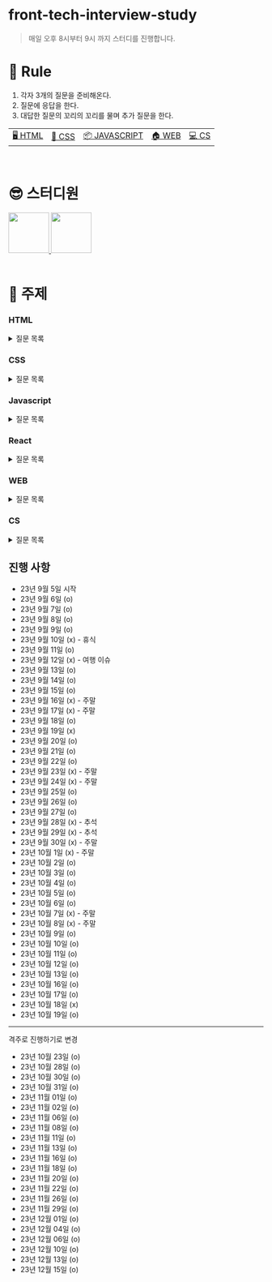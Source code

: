 # front-tech-interview-study

> 매일 오후 8시부터 9시 까지 스터디를 진행합니다.

# 🔖 Rule

1. 각자 3개의 질문을 준비해온다.
2. 질문에 응답을 한다.
3. 대답한 질문의 꼬리의 꼬리를 물며 추가 질문을 한다.

<table>
  <tr>
    <td><a href='#html'>🖥️ HTML</a></td>
    <td><a href='#css'>📂 CSS</a></td>
    <td><a href='#javascript'>📦 JAVASCRIPT</a></td>
    <td><a href='#web'>🏠 WEB</a></td>
    <td><a href='#cs'>💻 CS</a></td>
  </tr>
</table>

<br/>

# 😎 스터디원

<div>
  <a href="https://github.com/in-ch">
    <img src="https://avatars.githubusercontent.com/u/49556566?s=400&u=c4e5b6932fbd0ecca42df294eda9591820a3a327&v=4" width="80" style="max-width: 100%;">
  </a>
  <a href="https://github.com/bumsly">
    <img src="https://avatars.githubusercontent.com/u/65000254?v=4" width="80" style="max-width: 100%;">
  </a>
</div>

<br/>

# 📌 주제

### HTML
<details>
  <summary>질문 목록</summary>

- [attribute랑 property의 차이점을 설명해주세요.](https://github.com/in-ch/tech-inverview-study/blob/master/html/README.md#html-attribute%EB%9E%91-property%EC%9D%98-%EC%B0%A8%EC%9D%B4%EC%A0%90%EC%9D%84-%EC%84%A4%EB%AA%85%ED%95%B4%EC%A3%BC%EC%84%B8%EC%9A%94)
- [withCredentials에 대해서 설명해주세요.](https://github.com/in-ch/tech-inverview-study/tree/master/html#withcredentials%EC%97%90-%EB%8C%80%ED%95%B4%EC%84%9C-%EC%84%A4%EB%AA%85%ED%95%B4%EC%A3%BC%EC%84%B8%EC%9A%94)
- [웹 프로토콜이란?](https://github.com/in-ch/tech-inverview-study/tree/master/html#%EC%9B%B9-%ED%94%84%EB%A1%9C%ED%86%A0%EC%BD%9C%EC%9D%B4%EB%9E%80)
- [시멘틱 마크업이란?](https://github.com/in-ch/tech-inverview-study/tree/master/html#%EC%8B%9C%EB%A9%98%ED%8B%B1-%EB%A7%88%ED%81%AC%EC%97%85%EC%9D%B4%EB%9E%80)
- [HTML 렌더링 도중 JavaScript가 실행되면 렌더링이 멈추는 이유가 뭔가요?](https://github.com/in-ch/tech-inverview-study/blob/master/html/README.md#html-%EB%A0%8C%EB%8D%94%EB%A7%81-%EB%8F%84%EC%A4%91-javascript%EA%B0%80-%EC%8B%A4%ED%96%89%EB%90%98%EB%A9%B4-%EB%A0%8C%EB%8D%94%EB%A7%81%EC%9D%B4-%EB%A9%88%EC%B6%94%EB%8A%94-%EC%9D%B4%EC%9C%A0%EA%B0%80-%EB%AD%94%EA%B0%80%EC%9A%94)
- [프로그레시브 렌더링(Progressive Rendering)이 무엇인가?](https://github.com/in-ch/tech-inverview-study/blob/master/html/README.md#%ED%94%84%EB%A1%9C%EA%B7%B8%EB%A0%88%EC%8B%9C%EB%B8%8C-%EB%A0%8C%EB%8D%94%EB%A7%81progressive-rendering%EC%9D%B4-%EB%AC%B4%EC%97%87%EC%9D%B8%EA%B0%80)
- [Aria 속성에 대해서 알려주세요](https://github.com/in-ch/tech-inverview-study/blob/master/html/README.md#aria-%EC%86%8D%EC%84%B1%EC%97%90-%EB%8C%80%ED%95%B4%EC%84%9C-%EC%95%8C%EB%A0%A4%EC%A3%BC%EC%84%B8%EC%9A%94)

</details>

### CSS

<details>
  <summary>질문 목록</summary>

- [px, em, rem에 대해서 설명해주세요.](https://github.com/in-ch/tech-inverview-study/blob/master/css/README.md#px-em-rem%EC%97%90-%EB%8C%80%ED%95%B4%EC%84%9C-%EC%84%A4%EB%AA%85%ED%95%B4%EC%A3%BC%EC%84%B8%EC%9A%94)
- [ next.js에서 css를 정의하기 위한 방법 중 선호하는 방식과 왜 그 방식을 선호하는지에 대해 설명해주세요.](https://github.com/in-ch/tech-inverview-study/blob/master/css/README.md#nextjs%EC%97%90%EC%84%9C-css%EB%A5%BC-%EC%A0%95%EC%9D%98%ED%95%98%EA%B8%B0-%EC%9C%84%ED%95%9C-%EB%B0%A9%EB%B2%95-%EC%A4%91-%EC%84%A0%ED%98%B8%ED%95%98%EB%8A%94-%EB%B0%A9%EC%8B%9D%EA%B3%BC-%EC%99%9C-%EA%B7%B8-%EB%B0%A9%EC%8B%9D%EC%9D%84-%EC%84%A0%ED%98%B8%ED%95%98%EB%8A%94%EC%A7%80%EC%97%90-%EB%8C%80%ED%95%B4-%EC%84%A4%EB%AA%85%ED%95%B4%EC%A3%BC%EC%84%B8%EC%9A%94)
- [position에 대해 설명해주세요.](https://github.com/in-ch/tech-inverview-study/blob/master/css/README.md#position%EC%97%90-%EB%8C%80%ED%95%B4-%EC%84%A4%EB%AA%85%ED%95%B4%EC%A3%BC%EC%84%B8%EC%9A%94)
- [Flex와 Grid의 차이점에 대해서 설명해주세요.](https://github.com/in-ch/tech-inverview-study/tree/master/css#flex%EC%99%80-grid%EC%9D%98-%EC%B0%A8%EC%9D%B4%EC%A0%90%EC%97%90-%EB%8C%80%ED%95%B4%EC%84%9C-%EC%84%A4%EB%AA%85%ED%95%B4%EC%A3%BC%EC%84%B8%EC%9A%94)
- [css에서 margin과 padding에 대해 말해주세요.](https://github.com/in-ch/tech-inverview-study/blob/master/css/README.md#css%EC%97%90%EC%84%9C-margin%EA%B3%BC-padding%EC%97%90-%EB%8C%80%ED%95%B4-%EB%A7%90%ED%95%B4%EC%A3%BC%EC%84%B8%EC%9A%94)
- [CSS Reset과 CSS Normalize](https://github.com/in-ch/tech-inverview-study/tree/master/css#css-reset%EA%B3%BC-css-normalize)
- [마진 상쇄(Margin Collapsing)의 정의, 원인, 해결 방안](https://github.com/in-ch/tech-inverview-study/tree/master/css#%EB%A7%88%EC%A7%84-%EC%83%81%EC%87%84margin-collapsing%EC%9D%98-%EC%A0%95%EC%9D%98-%EC%9B%90%EC%9D%B8-%ED%95%B4%EA%B2%B0-%EB%B0%A9%EC%95%88)
- [반응형 페이지 브레이크 포인트란?](https://github.com/in-ch/tech-inverview-study/tree/master/css#%EB%B0%98%EC%9D%91%ED%98%95-%ED%8E%98%EC%9D%B4%EC%A7%80-%EB%B8%8C%EB%A0%88%EC%9D%B4%ED%81%AC-%ED%8F%AC%EC%9D%B8%ED%8A%B8%EB%9E%80)
- [SCSS란?](https://github.com/in-ch/tech-inverview-study/tree/master/css#scss%EB%9E%80)
- [페이지 크기가 변해도 항상 같은 비율을 유지하는 요소를 만드는 방법](https://github.com/in-ch/tech-inverview-study/tree/master/css#%ED%8E%98%EC%9D%B4%EC%A7%80-%ED%81%AC%EA%B8%B0%EA%B0%80-%EB%B3%80%ED%95%B4%EB%8F%84-%ED%95%AD%EC%83%81-%EA%B0%99%EC%9D%80-%EB%B9%84%EC%9C%A8%EC%9D%84-%EC%9C%A0%EC%A7%80%ED%95%98%EB%8A%94-%EC%9A%94%EC%86%8C%EB%A5%BC-%EB%A7%8C%EB%93%9C%EB%8A%94-%EB%B0%A9%EB%B2%95)
- [가상 요소와 가상 클래스란?](https://github.com/in-ch/tech-inverview-study/tree/master/css#%EA%B0%80%EC%83%81-%EC%9A%94%EC%86%8C%EC%99%80-%EA%B0%80%EC%83%81-%ED%81%B4%EB%9E%98%EC%8A%A4%EB%9E%80)

</details>

### Javascript

<details>
  <summary>질문 목록</summary>
  
  - [화살표 함수랑 다른 일반 함수의 차이점을 알려주세요.](https://github.com/in-ch/tech-inverview-study/tree/master/javascript#%ED%99%94%EC%82%B4%ED%91%9C-%ED%95%A8%EC%88%98%EB%9E%91-%EB%8B%A4%EB%A5%B8-%EC%9D%BC%EB%B0%98-%ED%95%A8%EC%88%98%EC%9D%98-%EC%B0%A8%EC%9D%B4%EC%A0%90%EC%9D%80)
  - [화살표 함수에 this 객체가 없으므로써 예상 가능한 오류에 대해서 설명해주세요.](https://github.com/in-ch/tech-inverview-study/tree/master/javascript#%EB%8F%99%EB%93%B1-%EC%97%B0%EC%82%B0%EC%9E%90%EC%99%80-%EC%97%B0%EC%82%B0%EC%9E%90%EC%9D%98-%EC%B0%A8%EC%9D%B4%EC%A0%90%EC%9D%84-%EC%84%A4%EB%AA%85%ED%95%B4%EC%A3%BC%EC%84%B8%EC%9A%94)
  - [얕은 복사 vs 깊은 복사에 대해서 설명해주세요.](https://github.com/in-ch/tech-inverview-study/tree/master/javascript#%EC%96%95%EC%9D%80-%EB%B3%B5%EC%82%AC-vs-%EA%B9%8A%EC%9D%80-%EB%B3%B5%EC%82%AC%EC%97%90-%EB%8C%80%ED%95%B4%EC%84%9C-%EC%84%A4%EB%AA%85%ED%95%B4%EC%A3%BC%EC%84%B8%EC%9A%94)
  - [동등 연산자(==)와 연산자의 차이점(===)을 설명해주세요.](https://github.com/in-ch/tech-inverview-study/tree/master/javascript#%EB%8F%99%EB%93%B1-%EC%97%B0%EC%82%B0%EC%9E%90%EC%99%80-%EC%97%B0%EC%82%B0%EC%9E%90%EC%9D%98-%EC%B0%A8%EC%9D%B4%EC%A0%90%EC%9D%84-%EC%84%A4%EB%AA%85%ED%95%B4%EC%A3%BC%EC%84%B8%EC%9A%94)
  - [왜 호이스팅이 일어나고 호이스팅이 일어남으로써 발생 가능한 오류는?](https://github.com/in-ch/tech-inverview-study/tree/master/javascript#%EC%99%9C-%ED%98%B8%EC%9D%B4%EC%8A%A4%ED%8C%85%EC%9D%B4-%EC%9D%BC%EC%96%B4%EB%82%98%EA%B3%A0-%ED%98%B8%EC%9D%B4%EC%8A%A4%ED%8C%85%EC%9D%B4-%EC%9D%BC%EC%96%B4%EB%82%A8%EC%9C%BC%EB%A1%9C%EC%8D%A8-%EB%B0%9C%EC%83%9D-%EA%B0%80%EB%8A%A5%ED%95%9C-%EC%98%A4%EB%A5%98%EB%8A%94)
  - [제너레이터에 대해서 설명해주세요.](https://github.com/in-ch/tech-inverview-study/tree/master/javascript#%EC%A0%9C%EB%84%88%EB%A0%88%EC%9D%B4%ED%84%B0%EC%97%90-%EB%8C%80%ED%95%B4%EC%84%9C-%EC%84%A4%EB%AA%85%ED%95%B4%EC%A3%BC%EC%84%B8%EC%9A%94)
  - [실행 컨텍스트에 대해서 설명해주세요.](https://github.com/in-ch/tech-inverview-study/tree/master/javascript#%EC%8B%A4%ED%96%89-%EC%BB%A8%ED%85%8D%EC%8A%A4%ED%8A%B8%EC%97%90-%EB%8C%80%ED%95%B4%EC%84%9C-%EC%84%A4%EB%AA%85%ED%95%B4%EC%A3%BC%EC%84%B8%EC%9A%94)
  - [이벤트 버블링에 대해서 설명해주시고 방지하는 방법에 대해서 알려주세요.](https://github.com/in-ch/tech-inverview-study/tree/master/javascript#%EC%9D%B4%EB%B2%A4%ED%8A%B8-%EB%B2%84%EB%B8%94%EB%A7%81%EC%97%90-%EB%8C%80%ED%95%B4%EC%84%9C-%EC%84%A4%EB%AA%85%ED%95%B4%EC%A3%BC%EC%8B%9C%EA%B3%A0-%EB%B0%A9%EC%A7%80%ED%95%98%EB%8A%94-%EB%B0%A9%EB%B2%95%EC%97%90-%EB%8C%80%ED%95%B4%EC%84%9C-%EC%95%8C%EB%A0%A4%EC%A3%BC%EC%84%B8%EC%9A%94)
  - [this와 연관지어서 bind에 대해서 설명해주세요.](https://github.com/in-ch/tech-inverview-study/tree/master/javascript#this%EC%99%80-%EC%97%B0%EA%B4%80%EC%A7%80%EC%96%B4%EC%84%9C-bind%EC%97%90-%EB%8C%80%ED%95%B4%EC%84%9C-%EC%84%A4%EB%AA%85%ED%95%B4%EC%A3%BC%EC%84%B8%EC%9A%94)
  - [데이터 바인딩에 대해서 설명해주세요.](https://github.com/in-ch/tech-inverview-study/tree/master/javascript#%EC%96%91%EB%B0%A9%ED%96%A5-%EB%B0%94%EC%9D%B8%EB%94%A9%EA%B3%BC-%EB%8B%A8%EB%B0%A9%ED%96%A5-%EB%B0%94%EC%9D%B8%EB%94%A9%EC%97%90-%EB%8C%80%ED%95%B4%EC%84%9C-%EC%84%A4%EB%AA%85%ED%95%B4%EC%A3%BC%EC%84%B8%EC%9A%94)
  - [React hooks에 대한 장점을 설명해주세요.](https://github.com/in-ch/tech-inverview-study/tree/master/javascript#react-hooks%EC%97%90-%EB%8C%80%ED%95%9C-%EC%9E%A5%EC%A0%90%EC%9D%84-%EC%84%A4%EB%AA%85%ED%95%B4%EC%A3%BC%EC%84%B8%EC%9A%94)
  - [iterable 객체에 대해서 설명해주세요.](https://github.com/in-ch/tech-inverview-study/tree/master/javascript#iterable-%EA%B0%9D%EC%B2%B4%EC%97%90-%EB%8C%80%ED%95%B4%EC%84%9C-%EC%84%A4%EB%AA%85%ED%95%B4%EC%A3%BC%EC%84%B8%EC%9A%94)
  - [SEO 최적화 방법에 대해서 설명해주세요.](https://github.com/in-ch/tech-inverview-study/tree/master/javascript#seo-%EC%B5%9C%EC%A0%81%ED%99%94-%EB%B0%A9%EB%B2%95%EC%97%90-%EB%8C%80%ED%95%B4%EC%84%9C-%EC%84%A4%EB%AA%85%ED%95%B4%EC%A3%BC%EC%84%B8%EC%9A%94)
  - [자바스크립트의 메모리 관리에 대해 아는 대로 설명해주세요(*)](https://github.com/in-ch/tech-inverview-study/tree/master/javascript#%EC%9E%90%EB%B0%94%EC%8A%A4%ED%81%AC%EB%A6%BD%ED%8A%B8%EC%9D%98-%EB%A9%94%EB%AA%A8%EB%A6%AC-%EA%B4%80%EB%A6%AC%EC%97%90-%EB%8C%80%ED%95%B4-%EC%95%84%EB%8A%94-%EB%8C%80%EB%A1%9C-%EC%84%A4%EB%AA%85%ED%95%B4%EC%A3%BC%EC%84%B8%EC%9A%94)
  - [메모리 누수를 위해 해야할 것들을 알려주세요.](https://github.com/in-ch/tech-inverview-study/tree/master/javascript#%EB%A9%94%EB%AA%A8%EB%A6%AC-%EB%88%84%EC%88%98%EB%A5%BC-%EC%9C%84%ED%95%B4-%ED%95%B4%EC%95%BC%ED%95%A0-%EA%B2%83%EB%93%A4%EC%9D%84-%EC%95%8C%EB%A0%A4%EC%A3%BC%EC%84%B8%EC%9A%94)
  - [Promise와 Callback의 차이를 설명해주세요.](https://github.com/in-ch/tech-inverview-study/tree/master/javascript#promise%EC%99%80-callback%EC%9D%98-%EC%B0%A8%EC%9D%B4%EB%A5%BC-%EC%84%A4%EB%AA%85%ED%95%B4%EC%A3%BC%EC%84%B8%EC%9A%94)
  - [var, let, const의 차이를 설명해주세요.](https://github.com/in-ch/tech-inverview-study/tree/master/javascript#var-let-const%EC%9D%98-%EC%B0%A8%EC%9D%B4%EB%A5%BC-%EC%84%A4%EB%AA%85%ED%95%B4%EC%A3%BC%EC%84%B8%EC%9A%94)
  - [브라우저는 JSX 파일을 읽을 수 있나요?](https://github.com/in-ch/tech-inverview-study/tree/master/javascript#%EB%B8%8C%EB%9D%BC%EC%9A%B0%EC%A0%80%EB%8A%94-jsx-%ED%8C%8C%EC%9D%BC%EC%9D%84-%EC%9D%BD%EC%9D%84-%EC%88%98-%EC%9E%88%EB%82%98%EC%9A%94)
  - [JSX 문법의 특징과 준수사항을 몇 개 알려준다면?](https://github.com/in-ch/tech-inverview-study/tree/master/javascript#jsx-%EB%AC%B8%EB%B2%95%EC%9D%98-%ED%8A%B9%EC%A7%95%EA%B3%BC-%EC%A4%80%EC%88%98%EC%82%AC%ED%95%AD%EC%9D%84-%EB%AA%87-%EA%B0%9C-%EC%95%8C%EB%A0%A4%EC%A4%80%EB%8B%A4%EB%A9%B4)
  - [Closure에 대해서 설명해주세요.](https://github.com/in-ch/tech-inverview-study/blob/master/javascript/README.md#closure%EC%97%90-%EB%8C%80%ED%95%B4%EC%84%9C-%EC%84%A4%EB%AA%85%ED%95%B4%EC%A3%BC%EC%84%B8%EC%9A%94)
  - [javascript 성능 최적화를 위해 노력한 것을 설명해주세요](https://github.com/in-ch/tech-inverview-study/blob/master/javascript/README.md#javascript-%EC%84%B1%EB%8A%A5-%EC%B5%9C%EC%A0%81%ED%99%94%EB%A5%BC-%EC%9C%84%ED%95%B4-%EB%85%B8%EB%A0%A5%ED%95%9C-%EA%B2%83%EC%9D%84-%EC%84%A4%EB%AA%85%ED%95%B4%EC%A3%BC%EC%84%B8%EC%9A%94)
  - [TDZ란?](https://github.com/in-ch/tech-inverview-study/blob/master/javascript/README.md#tdz%EB%9E%80)
  - [이벤트 핸들러 vs 이벤트 리스너](https://github.com/in-ch/tech-inverview-study/blob/master/javascript/README.md#%EC%9D%B4%EB%B2%A4%ED%8A%B8-%ED%95%B8%EB%93%A4%EB%9F%AC-vs-%EC%9D%B4%EB%B2%A4%ED%8A%B8-%EB%A6%AC%EC%8A%A4%EB%84%88)
  - [Javascript는 어떤 언어입니까?](https://github.com/in-ch/tech-inverview-study/blob/master/javascript/README.md#javascript%EB%8A%94-%EC%96%B4%EB%96%A4-%EC%96%B8%EC%96%B4%EC%9E%85%EB%8B%88%EA%B9%8C)
  - [esModule과 CommonJS (CJS)에 대해서 설명해주세요.](https://github.com/in-ch/tech-inverview-study/blob/master/javascript/README.md#esmodule%EA%B3%BC-commonjs-cjs%EC%97%90-%EB%8C%80%ED%95%B4%EC%84%9C-%EC%84%A4%EB%AA%85%ED%95%B4%EC%A3%BC%EC%84%B8%EC%9A%94)
  - [불변성을 유지하는 방법은?](https://github.com/in-ch/tech-inverview-study/blob/master/javascript/README.md#esmodule%EA%B3%BC-commonjs-cjs%EC%97%90-%EB%8C%80%ED%95%B4%EC%84%9C-%EC%84%A4%EB%AA%85%ED%95%B4%EC%A3%BC%EC%84%B8%EC%9A%94)
  - [상속 및 prototype에 대해서 설명해주세요.](https://github.com/in-ch/tech-inverview-study/blob/master/javascript/README.md#%EC%83%81%EC%86%8D-%EB%B0%8F-prototype%EC%97%90-%EB%8C%80%ED%95%B4%EC%84%9C-%EC%84%A4%EB%AA%85%ED%95%B4%EC%A3%BC%EC%84%B8%EC%9A%94)
  - [렉시컬 스코프에 대해서 설명해주세요.](https://github.com/in-ch/tech-inverview-study/tree/master/javascript#%EB%A0%89%EC%8B%9C%EC%BB%AC-%EC%8A%A4%EC%BD%94%ED%94%84%EC%97%90-%EB%8C%80%ED%95%B4%EC%84%9C-%EC%84%A4%EB%AA%85%ED%95%B4%EC%A3%BC%EC%84%B8%EC%9A%94)
  - [자바스크립트의 동작 원리에 대해서 설명해주세요.](https://github.com/in-ch/tech-inverview-study/tree/master/javascript#%EC%9E%90%EB%B0%94%EC%8A%A4%ED%81%AC%EB%A6%BD%ED%8A%B8%EC%9D%98-%EB%8F%99%EC%9E%91-%EC%9B%90%EB%A6%AC%EC%97%90-%EB%8C%80%ED%95%B4%EC%84%9C-%EC%84%A4%EB%AA%85%ED%95%B4%EC%A3%BC%EC%84%B8%EC%9A%94)
  - [javascript의 반복문의 종류에 대해서 설명해주세요.](https://github.com/in-ch/tech-inverview-study/tree/master/javascript#javascript%EC%9D%98-%EB%B0%98%EB%B3%B5%EB%AC%B8%EC%9D%98-%EC%A2%85%EB%A5%98%EC%97%90-%EB%8C%80%ED%95%B4%EC%84%9C-%EC%84%A4%EB%AA%85%ED%95%B4%EC%A3%BC%EC%84%B8%EC%9A%94)
  - [Map과 Set에 대해서 설명해주세요.](https://github.com/in-ch/tech-inverview-study/tree/master/javascript#map%EA%B3%BC-set%EC%97%90-%EB%8C%80%ED%95%B4%EC%84%9C-%EC%84%A4%EB%AA%85%ED%95%B4%EC%A3%BC%EC%84%B8%EC%9A%94)
  - [배럴(Barrel) 파일이란?](https://github.com/in-ch/tech-inverview-study/tree/master/javascript#%EB%B0%B0%EB%9F%B4barrel-%ED%8C%8C%EC%9D%BC%EC%9D%B4%EB%9E%80)
  - [바벨 vs 폴리필](https://github.com/in-ch/tech-inverview-study/tree/master/javascript#%EB%B0%94%EB%B2%A8-vs-%ED%8F%B4%EB%A6%AC%ED%95%84)
  - [즉시실행함수(IIFE)에 대해 설명해주세요.](https://github.com/in-ch/tech-inverview-study/tree/master/javascript#%EC%A6%89%EC%8B%9C%EC%8B%A4%ED%96%89%ED%95%A8%EC%88%98iife%EC%97%90-%EB%8C%80%ED%95%B4-%EC%84%A4%EB%AA%85%ED%95%B4%EC%A3%BC%EC%84%B8%EC%9A%94)
  - [자바스크립트의 배열이 실제 자료구조 배열이 아닌데 그 이유는?](https://github.com/in-ch/tech-inverview-study/tree/master/javascript#%EC%9E%90%EB%B0%94%EC%8A%A4%ED%81%AC%EB%A6%BD%ED%8A%B8%EC%9D%98-%EB%B0%B0%EC%97%B4%EC%9D%B4-%EC%8B%A4%EC%A0%9C-%EC%9E%90%EB%A3%8C%EA%B5%AC%EC%A1%B0-%EB%B0%B0%EC%97%B4%EC%9D%B4-%EC%95%84%EB%8B%8C%EB%8D%B0-%EA%B7%B8-%EC%9D%B4%EC%9C%A0%EB%8A%94)
  - [any, unknown, never](https://github.com/in-ch/tech-inverview-study/tree/master/javascript#any-unknown-never)
  - [구조분해할당(Destructuring)이란?](https://github.com/in-ch/tech-inverview-study/tree/master/javascript#%EA%B5%AC%EC%A1%B0%EB%B6%84%ED%95%B4%ED%95%A0%EB%8B%B9destructuring%EC%9D%B4%EB%9E%80)
  - [콜 스택과 메모리 힙이란?](https://github.com/in-ch/tech-inverview-study/tree/master/javascript#%EC%BD%9C-%EC%8A%A4%ED%83%9D%EA%B3%BC-%EB%A9%94%EB%AA%A8%EB%A6%AC-%ED%9E%99%EC%9D%B4%EB%9E%80)
  - [^ 마크에 대해서 설명해주세요.](https://github.com/in-ch/tech-inverview-study/tree/master/javascript#-%EB%A7%88%ED%81%AC%EC%97%90-%EB%8C%80%ED%95%B4%EC%84%9C-%EC%84%A4%EB%AA%85%ED%95%B4%EC%A3%BC%EC%84%B8%EC%9A%94)
  - [컨벤션들](https://github.com/in-ch/tech-inverview-study/tree/master/javascript#%EC%BB%A8%EB%B2%A4%EC%85%98%EB%93%A4)
  - [async의 올바른 위치](https://github.com/in-ch/tech-inverview-study/tree/master/javascript#async%EC%9D%98-%EC%98%AC%EB%B0%94%EB%A5%B8-%EC%9C%84%EC%B9%98)
  - [HTML과 JSX의 차이](https://github.com/in-ch/tech-inverview-study/tree/master/javascript#html%EA%B3%BC-jsx%EC%9D%98-%EC%B0%A8%EC%9D%B4)
  - [truthy & falsy란?](https://github.com/in-ch/tech-inverview-study/tree/master/javascript#truthy--falsy%EB%9E%80)
  - [타입 가드에 대해서 설명](https://github.com/in-ch/tech-inverview-study/tree/master/javascript#%ED%83%80%EC%9E%85-%EA%B0%80%EB%93%9C%EC%97%90-%EB%8C%80%ED%95%B4%EC%84%9C-%EC%84%A4%EB%AA%85)

</details>

### React 

<details>
  <summary>질문 목록</summary>

- [React hooks에 대한 장점을 설명해주세요.](https://github.com/in-ch/tech-inverview-study/blob/master/react/README.md#react-hooks%EC%97%90-%EB%8C%80%ED%95%9C-%EC%9E%A5%EC%A0%90%EC%9D%84-%EC%84%A4%EB%AA%85%ED%95%B4%EC%A3%BC%EC%84%B8%EC%9A%94)
- [메모이제이션이란?](https://github.com/in-ch/tech-inverview-study/blob/master/react/README.md#%EB%A9%94%EB%AA%A8%EC%9D%B4%EC%A0%9C%EC%9D%B4%EC%85%98%EC%9D%B4%EB%9E%80)
- [SEO 최적화 방법에 대해서 설명해주세요.](https://github.com/in-ch/tech-inverview-study/blob/master/react/README.md#seo-%EC%B5%9C%EC%A0%81%ED%99%94-%EB%B0%A9%EB%B2%95%EC%97%90-%EB%8C%80%ED%95%B4%EC%84%9C-%EC%84%A4%EB%AA%85%ED%95%B4%EC%A3%BC%EC%84%B8%EC%9A%94)
- [브라우저는 JSX 파일을 읽을 수 있나요?](https://github.com/in-ch/tech-inverview-study/blob/master/react/README.md#%EB%B8%8C%EB%9D%BC%EC%9A%B0%EC%A0%80%EB%8A%94-jsx-%ED%8C%8C%EC%9D%BC%EC%9D%84-%EC%9D%BD%EC%9D%84-%EC%88%98-%EC%9E%88%EB%82%98%EC%9A%94)
- [JSX 문법의 특징과 준수사항을 몇 개 알려준다면?](https://github.com/in-ch/tech-inverview-study/blob/master/react/README.md#jsx-%EB%AC%B8%EB%B2%95%EC%9D%98-%ED%8A%B9%EC%A7%95%EA%B3%BC-%EC%A4%80%EC%88%98%EC%82%AC%ED%95%AD%EC%9D%84-%EB%AA%87-%EA%B0%9C-%EC%95%8C%EB%A0%A4%EC%A4%80%EB%8B%A4%EB%A9%B4)
- [React의 useState는 동기 함수인데 마치 비동기 함수처럼 동작합니다. 그 이유는 무엇인가요?](https://github.com/in-ch/tech-inverview-study/blob/master/react/README.md#react%EC%9D%98-usestate%EB%8A%94-%EB%8F%99%EA%B8%B0-%ED%95%A8%EC%88%98%EC%9D%B8%EB%8D%B0-%EB%A7%88%EC%B9%98-%EB%B9%84%EB%8F%99%EA%B8%B0-%ED%95%A8%EC%88%98%EC%B2%98%EB%9F%BC-%EB%8F%99%EC%9E%91%ED%95%A9%EB%8B%88%EB%8B%A4-%EA%B7%B8-%EC%9D%B4%EC%9C%A0%EB%8A%94-%EB%AC%B4%EC%97%87%EC%9D%B8%EA%B0%80%EC%9A%94)
- [제어 컴포넌트 (controlled component) & 비제어 컴포넌트 (uncontrolled component)](https://github.com/in-ch/tech-inverview-study/blob/master/react/README.md#%EC%A0%9C%EC%96%B4-%EC%BB%B4%ED%8F%AC%EB%84%8C%ED%8A%B8-controlled-component--%EB%B9%84%EC%A0%9C%EC%96%B4-%EC%BB%B4%ED%8F%AC%EB%84%8C%ED%8A%B8-uncontrolled-component)
- [ReactNode vs JSX.Element vs ReactElement](https://github.com/in-ch/tech-inverview-study/blob/master/react/README.md#reactnode-vs-jsxelement-vs-reactelement)
- [서버 컴포넌트](https://github.com/in-ch/tech-inverview-study/blob/master/react/README.md#%EC%84%9C%EB%B2%84-%EC%BB%B4%ED%8F%AC%EB%84%8C%ED%8A%B8)
- [SSR의 동작 순서를 알려주세요.](https://github.com/in-ch/tech-inverview-study/blob/master/react/README.md#ssr%EC%9D%98-%EB%8F%99%EC%9E%91-%EC%88%9C%EC%84%9C%EB%A5%BC-%EC%95%8C%EB%A0%A4%EC%A3%BC%EC%84%B8%EC%9A%94)
- [컴포넌트란?](https://github.com/in-ch/tech-inverview-study/blob/master/react/README.md#%EC%BB%B4%ED%8F%AC%EB%84%8C%ED%8A%B8%EB%9E%80)
- [컴포넌트 IoC 패턴이란](https://github.com/in-ch/tech-inverview-study/blob/master/react/README.md#%EC%BB%B4%ED%8F%AC%EB%84%8C%ED%8A%B8-ioc-%ED%8C%A8%ED%84%B4%EC%9D%B4%EB%9E%80)
- [forwardRef에 대해서 설명해주세요.](https://github.com/in-ch/tech-inverview-study/blob/master/react/README.md#forwardref%EC%97%90-%EB%8C%80%ED%95%B4%EC%84%9C-%EC%84%A4%EB%AA%85%ED%95%B4%EC%A3%BC%EC%84%B8%EC%9A%94)
- [React에서 SOLID 원칙을 적용할 수 있나요?](https://github.com/in-ch/tech-inverview-study/blob/master/react/README.md#react%EC%97%90%EC%84%9C-solid-%EC%9B%90%EC%B9%99%EC%9D%84-%EC%A0%81%EC%9A%A9%ED%95%A0-%EC%88%98-%EC%9E%88%EB%82%98%EC%9A%94)
- [headless design pattern](https://github.com/in-ch/tech-inverview-study/blob/master/react/README.md#headless-design-pattern)
- [리액트에서 제시하는 9가지 권장 사항](https://github.com/in-ch/tech-inverview-study/blob/master/react/README.md#%EB%A6%AC%EC%95%A1%ED%8A%B8%EC%97%90%EC%84%9C-%EC%A0%9C%EC%8B%9C%ED%95%98%EB%8A%94-9%EA%B0%80%EC%A7%80-%EA%B6%8C%EC%9E%A5-%EC%82%AC%ED%95%AD)
- [useLayoutEffect](https://github.com/in-ch/tech-inverview-study/blob/master/react/README.md#uselayouteffect)
- [고차 컴포넌트란?](https://github.com/in-ch/tech-inverview-study/blob/master/react/README.md#%EA%B3%A0%EC%B0%A8-%EC%BB%B4%ED%8F%AC%EB%84%8C%ED%8A%B8%EB%9E%80)
- [클래스 컴포넌트의 한계](https://github.com/in-ch/tech-inverview-study/blob/master/react/README.md#%ED%81%B4%EB%9E%98%EC%8A%A4-%EC%BB%B4%ED%8F%AC%EB%84%8C%ED%8A%B8%EC%9D%98-%ED%95%9C%EA%B3%84)
- [Props drilling에 대해 설명해주세요.](https://github.com/in-ch/tech-inverview-study/blob/master/react/README.md#props-drilling%EC%97%90-%EB%8C%80%ED%95%B4-%EC%84%A4%EB%AA%85%ED%95%B4%EC%A3%BC%EC%84%B8%EC%9A%94)
- [Error Boundary란?](https://github.com/in-ch/tech-inverview-study/blob/master/react/README.md#error-boundary%EB%9E%80)

</details>

### WEB

<details>
  <summary>질문 목록</summary>

- [MVC, MVVM 모델에 대해 설명해주세요.](https://github.com/in-ch/tech-inverview-study/blob/master/web/README.md#mvc-mvvm-%EB%AA%A8%EB%8D%B8%EC%97%90-%EB%8C%80%ED%95%B4-%EC%84%A4%EB%AA%85%ED%95%B4%EC%A3%BC%EC%84%B8%EC%9A%94)
- [HTTP와 HTTPS의 차이점은?](https://github.com/in-ch/tech-inverview-study/blob/master/web/README.md#http%EC%99%80-https%EC%9D%98-%EC%B0%A8%EC%9D%B4%EC%A0%90%EC%9D%80)
- [CORS 에러 - 정의, 특징, 해결 방법](https://github.com/in-ch/tech-inverview-study/blob/master/web/README.md#cors-%EC%97%90%EB%9F%AC---%EC%A0%95%EC%9D%98-%ED%8A%B9%EC%A7%95-%ED%95%B4%EA%B2%B0-%EB%B0%A9%EB%B2%95)
- [cors가 왜 등장했는지에 대해 설명해주세요.](https://github.com/in-ch/tech-inverview-study/blob/master/web/README.md#cors%EA%B0%80-%EC%99%9C-%EB%93%B1%EC%9E%A5%ED%96%88%EB%8A%94%EC%A7%80%EC%97%90-%EB%8C%80%ED%95%B4-%EC%84%A4%EB%AA%85%ED%95%B4%EC%A3%BC%EC%84%B8%EC%9A%94)
- [쿠키, 세션, 로컬 스토리지의 장단점](https://github.com/in-ch/tech-inverview-study/blob/master/web/README.md#%EC%BF%A0%ED%82%A4-%EC%84%B8%EC%85%98-%EB%A1%9C%EC%BB%AC-%EC%8A%A4%ED%86%A0%EB%A6%AC%EC%A7%80%EC%9D%98-%EC%9E%A5%EB%8B%A8%EC%A0%90)
- [비동기 함수에 대해서 설명해주세요.](https://github.com/in-ch/tech-inverview-study/tree/master/web#%EB%B9%84%EB%8F%99%EA%B8%B0-%ED%95%A8%EC%88%98%EC%97%90-%EB%8C%80%ED%95%B4%EC%84%9C-%EC%84%A4%EB%AA%85%ED%95%B4%EC%A3%BC%EC%84%B8%EC%9A%94)
- [브라우저의 렌더링 원리를 설명해주세요.](https://github.com/in-ch/tech-inverview-study/tree/master/web#%EB%B8%8C%EB%9D%BC%EC%9A%B0%EC%A0%80%EC%9D%98-%EB%A0%8C%EB%8D%94%EB%A7%81-%EC%9B%90%EB%A6%AC%EB%A5%BC-%EC%84%A4%EB%AA%85%ED%95%B4%EC%A3%BC%EC%84%B8%EC%9A%94)
- [Reflow와 Repaint에 대해 설명해주세요.](https://github.com/in-ch/tech-inverview-study/tree/master/css#css%EC%97%90%EC%84%9C-margin%EA%B3%BC-padding%EC%97%90-%EB%8C%80%ED%95%B4-%EB%A7%90%ED%95%B4%EC%A3%BC%EC%84%B8%EC%9A%94)
- [TDZ란?](https://github.com/in-ch/tech-inverview-study/tree/master/javascript#tdz%EB%9E%80)
- [크로스 브라우징이란?](https://github.com/in-ch/tech-inverview-study/blob/master/web/README.md#%ED%81%AC%EB%A1%9C%EC%8A%A4-%EB%B8%8C%EB%9D%BC%EC%9A%B0%EC%A7%95%EC%9D%B4%EB%9E%80)
- [웹 개발 시 고려해야 할 보안 공격에 대해서 설명해주세요.](https://github.com/in-ch/tech-inverview-study/blob/master/web/README.md#%EC%9B%B9-%EA%B0%9C%EB%B0%9C-%EC%8B%9C-%EA%B3%A0%EB%A0%A4%ED%95%B4%EC%95%BC-%ED%95%A0-%EB%B3%B4%EC%95%88-%EA%B3%B5%EA%B2%A9%EC%97%90-%EB%8C%80%ED%95%B4%EC%84%9C-%EC%84%A4%EB%AA%85%ED%95%B4%EC%A3%BC%EC%84%B8%EC%9A%94)
- [CSRF랑 XSS를 위해 할 예방법을 알려주세요.](https://github.com/in-ch/tech-inverview-study/blob/master/web/README.md#csrf%EB%9E%91-xss%EB%A5%BC-%EC%9C%84%ED%95%B4-%ED%95%A0-%EC%98%88%EB%B0%A9%EB%B2%95%EC%9D%84-%EC%95%8C%EB%A0%A4%EC%A3%BC%EC%84%B8%EC%9A%94)
- [api 요청 옵션들을 설명해주세요.](https://github.com/in-ch/tech-inverview-study/blob/master/web/README.md#api-%EC%9A%94%EC%B2%AD-%EC%98%B5%EC%85%98%EB%93%A4%EC%9D%84-%EC%84%A4%EB%AA%85%ED%95%B4%EC%A3%BC%EC%84%B8%EC%9A%94)
- [CSR과 SSR의 차이점을 알려주세요.](https://github.com/in-ch/tech-inverview-study/blob/master/web/README.md#csr%EA%B3%BC-ssr%EC%9D%98-%EC%B0%A8%EC%9D%B4%EC%A0%90%EC%9D%84-%EC%95%8C%EB%A0%A4%EC%A3%BC%EC%84%B8%EC%9A%94)
- [여러 언어로 되어 있는 콘텐츠의 페이지를 어떻게 제공하나요?](https://github.com/in-ch/tech-inverview-study/blob/master/web/README.md#%EC%97%AC%EB%9F%AC-%EC%96%B8%EC%96%B4%EB%A1%9C-%EB%90%98%EC%96%B4-%EC%9E%88%EB%8A%94-%EC%BD%98%ED%85%90%EC%B8%A0%EC%9D%98-%ED%8E%98%EC%9D%B4%EC%A7%80%EB%A5%BC-%EC%96%B4%EB%96%BB%EA%B2%8C-%EC%A0%9C%EA%B3%B5%ED%95%98%EB%82%98%EC%9A%94)
- [URI, URL, URN이란?](https://github.com/in-ch/tech-inverview-study/blob/master/web/README.md#uri-url-urn%EC%9D%B4%EB%9E%80)
- [CWV에 대해서 설명해주세요.](https://github.com/in-ch/tech-inverview-study/blob/master/web/README.md#cwv%EC%97%90-%EB%8C%80%ED%95%B4%EC%84%9C-%EC%84%A4%EB%AA%85%ED%95%B4%EC%A3%BC%EC%84%B8%EC%9A%94)
- [페이지네이션이란?](https://github.com/in-ch/tech-inverview-study/blob/master/web/README.md#%ED%8E%98%EC%9D%B4%EC%A7%80%EB%84%A4%EC%9D%B4%EC%85%98%EC%9D%B4%EB%9E%80)
- [캐싱](https://github.com/in-ch/tech-inverview-study/blob/master/web/README.md#%EC%BA%90%EC%8B%B1)

</details>

### CS

<details>
  <summary>질문 목록</summary>

- [OOP의 특징에 대해 설명해주세요.](https://github.com/in-ch/tech-inverview-study/tree/master/cs#oop%EC%9D%98-%ED%8A%B9%EC%A7%95%EC%97%90-%EB%8C%80%ED%95%B4-%EC%84%A4%EB%AA%85%ED%95%B4%EC%A3%BC%EC%84%B8%EC%9A%94)
- [TDD란 무엇인가?](https://github.com/in-ch/tech-inverview-study/blob/master/cs/README.md#tdd%EB%9E%80-%EB%AC%B4%EC%97%87%EC%9D%B8%EA%B0%80)
- [교착 생태란?](https://github.com/in-ch/tech-inverview-study/blob/master/cs/README.md#%EA%B5%90%EC%B0%A9-%EC%83%9D%ED%83%9C%EB%9E%80)
- [MVC, MVVM 모델에 대해 설명해주세요.](https://github.com/in-ch/tech-inverview-study/blob/master/cs/README.md#mvc-mvvm-%EB%AA%A8%EB%8D%B8%EC%97%90-%EB%8C%80%ED%95%B4-%EC%84%A4%EB%AA%85%ED%95%B4%EC%A3%BC%EC%84%B8%EC%9A%94)
- [시스템 콜에 대해서 설명해주세요.](https://github.com/in-ch/tech-inverview-study/blob/master/cs/README.md#%EC%8B%9C%EC%8A%A4%ED%85%9C-%EC%BD%9C%EC%97%90-%EB%8C%80%ED%95%B4%EC%84%9C-%EC%84%A4%EB%AA%85%ED%95%B4%EC%A3%BC%EC%84%B8%EC%9A%94)
- [기아상태란?](https://github.com/in-ch/tech-inverview-study/blob/master/cs/README.md#%EA%B8%B0%EC%95%84%EC%83%81%ED%83%9C%EB%9E%80)
- [자바스크립트의 배열이 실제 자료구조 배열이 아닌데 그 이유는?](https://github.com/in-ch/tech-inverview-study/tree/master/cs#%EC%9E%90%EB%B0%94%EC%8A%A4%ED%81%AC%EB%A6%BD%ED%8A%B8%EC%9D%98-%EB%B0%B0%EC%97%B4%EC%9D%B4-%EC%8B%A4%EC%A0%9C-%EC%9E%90%EB%A3%8C%EA%B5%AC%EC%A1%B0-%EB%B0%B0%EC%97%B4%EC%9D%B4-%EC%95%84%EB%8B%8C%EB%8D%B0-%EA%B7%B8-%EC%9D%B4%EC%9C%A0%EB%8A%94)


</details>

## 진행 사항 

- 23년 9월 5일 시작
- 23년 9월 6일 (o)
- 23년 9월 7일 (o)
- 23년 9월 8일 (o)
- 23년 9월 9일 (o)
- 23년 9월 10일 (x) - 휴식
- 23년 9월 11일 (o)
- 23년 9월 12일 (x) - 여행 이슈
- 23년 9월 13일 (o)
- 23년 9월 14일 (o)
- 23년 9월 15일 (o)
- 23년 9월 16일 (x) - 주말
- 23년 9월 17일 (x) - 주말
- 23년 9월 18일 (o)
- 23년 9월 19일 (x) 
- 23년 9월 20일 (o)
- 23년 9월 21일 (o)
- 23년 9월 22일 (o)
- 23년 9월 23일 (x) - 주말
- 23년 9월 24일 (x) - 주말
- 23년 9월 25일 (o) 
- 23년 9월 26일 (o)
- 23년 9월 27일 (o)
- 23년 9월 28일 (x) - 추석
- 23년 9월 29일 (x) - 추석
- 23년 9월 30일 (x) - 주말
- 23년 10월 1일 (x) - 주말
- 23년 10월 2일 (o)
- 23년 10월 3일 (o)
- 23년 10월 4일 (o) 
- 23년 10월 5일 (o) 
- 23년 10월 6일 (o) 
- 23년 10월 7일 (x) - 주말
- 23년 10월 8일 (x) - 주말
- 23년 10월 9일 (o) 
- 23년 10월 10일 (o) 
- 23년 10월 11일 (o) 
- 23년 10월 12일 (o) 
- 23년 10월 13일 (o) 
- 23년 10월 16일 (o)
- 23년 10월 17일 (o)
- 23년 10월 18일 (x)
- 23년 10월 19일 (o)
--- 
격주로 진행하기로 변경 

- 23년 10월 23일 (o)
- 23년 10월 28일 (o)
- 23년 10월 30일 (o)
- 23년 10월 31일 (o)
- 23년 11월 01일 (o)
- 23년 11월 02일 (o)
- 23년 11월 06일 (o)
- 23년 11월 08일 (o)
- 23년 11월 11일 (o)
- 23년 11월 13일 (o)
- 23년 11월 16일 (o)
- 23년 11월 18일 (o)
- 23년 11월 20일 (o)
- 23년 11월 22일 (o)
- 23년 11월 26일 (o)
- 23년 11월 29일 (o)
- 23년 12월 01일 (o)
- 23년 12월 04일 (o)
- 23년 12월 06일 (o)
- 23년 12월 10일 (o)
- 23년 12월 13일 (o)
- 23년 12월 15일 (o)

